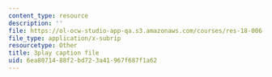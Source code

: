 ```yaml
---
content_type: resource
description: ''
file: https://ol-ocw-studio-app-qa.s3.amazonaws.com/courses/res-18-006-calculus-revisited-single-variable-calculus-fall-2010/6ea8071488f2bd723a41967f687f1a62_iM4DRgFqPso.srt
file_type: application/x-subrip
resourcetype: Other
title: 3play caption file
uid: 6ea80714-88f2-bd72-3a41-967f687f1a62
---
```

